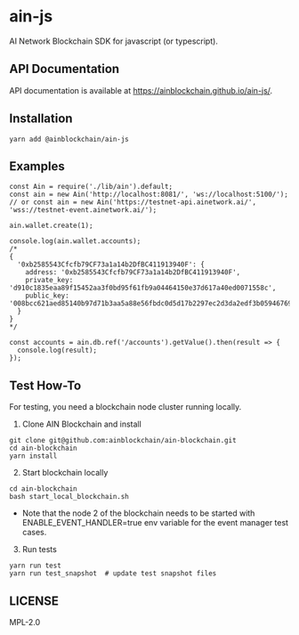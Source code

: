 # ain-js
AI Network Blockchain SDK for javascript (or typescript).

## API Documentation
API documentation is available at https://ainblockchain.github.io/ain-js/.

## Installation
```
yarn add @ainblockchain/ain-js
```

## Examples
```
const Ain = require('./lib/ain').default;
const ain = new Ain('http://localhost:8081/', 'ws://localhost:5100/');
// or const ain = new Ain('https://testnet-api.ainetwork.ai/', 'wss://testnet-event.ainetwork.ai/');

ain.wallet.create(1);

console.log(ain.wallet.accounts);
/*
{
  '0xb2585543Cfcfb79CF73a1a14b2DfBC411913940F': {
    address: '0xb2585543Cfcfb79CF73a1a14b2DfBC411913940F',
    private_key: 'd910c1835eaa89f15452aa3f0bd95f61fb9a04464150e37d617a40ed0071558c',
    public_key: '008bcc621aed85140b97d71b3aa5a88e56fbdc0d5d17b2297ec2d3da2edf3b0594676981ebf16ec3490ddb8f3ba4d4aaf77d5055256f1c044474a7aa22704f60'
  }
}
*/

const accounts = ain.db.ref('/accounts').getValue().then(result => {
  console.log(result);
});
```

## Test How-To
For testing, you need a blockchain node cluster running locally.
1. Clone AIN Blockchain and install
```
git clone git@github.com:ainblockchain/ain-blockchain.git
cd ain-blockchain
yarn install
```

2. Start blockchain locally
```
cd ain-blockchain
bash start_local_blockchain.sh
```
* Note that the node 2 of the blockchain needs to be started with ENABLE_EVENT_HANDLER=true env variable for the event manager test cases.

3. Run tests
```
yarn run test
yarn run test_snapshot  # update test snapshot files
```

## LICENSE

MPL-2.0
